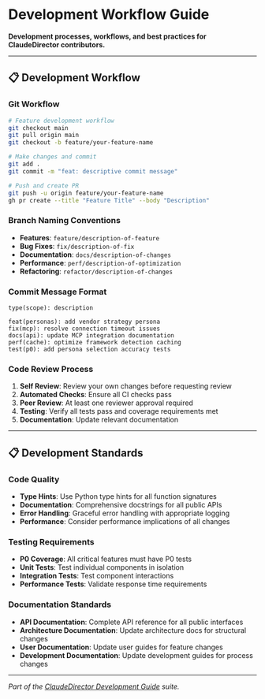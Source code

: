# Development Workflow Guide

**Development processes, workflows, and best practices for ClaudeDirector contributors.**

---

## 📋 **Development Workflow**

### **Git Workflow**
```bash
# Feature development workflow
git checkout main
git pull origin main
git checkout -b feature/your-feature-name

# Make changes and commit
git add .
git commit -m "feat: descriptive commit message"

# Push and create PR
git push -u origin feature/your-feature-name
gh pr create --title "Feature Title" --body "Description"
```

### **Branch Naming Conventions**
- **Features**: `feature/description-of-feature`
- **Bug Fixes**: `fix/description-of-fix`
- **Documentation**: `docs/description-of-changes`
- **Performance**: `perf/description-of-optimization`
- **Refactoring**: `refactor/description-of-changes`

### **Commit Message Format**
```
type(scope): description

feat(personas): add vendor strategy persona
fix(mcp): resolve connection timeout issues
docs(api): update MCP integration documentation
perf(cache): optimize framework detection caching
test(p0): add persona selection accuracy tests
```

### **Code Review Process**
1. **Self Review**: Review your own changes before requesting review
2. **Automated Checks**: Ensure all CI checks pass
3. **Peer Review**: At least one reviewer approval required
4. **Testing**: Verify all tests pass and coverage requirements met
5. **Documentation**: Update relevant documentation

---

## 📋 **Development Standards**

### **Code Quality**
- **Type Hints**: Use Python type hints for all function signatures
- **Documentation**: Comprehensive docstrings for all public APIs
- **Error Handling**: Graceful error handling with appropriate logging
- **Performance**: Consider performance implications of all changes

### **Testing Requirements**
- **P0 Coverage**: All critical features must have P0 tests
- **Unit Tests**: Test individual components in isolation
- **Integration Tests**: Test component interactions
- **Performance Tests**: Validate response time requirements

### **Documentation Standards**
- **API Documentation**: Complete API reference for all public interfaces
- **Architecture Documentation**: Update architecture docs for structural changes
- **User Documentation**: Update user guides for feature changes
- **Development Documentation**: Update development guides for process changes

---

*Part of the [ClaudeDirector Development Guide](../DEVELOPMENT_GUIDE.md) suite.*
